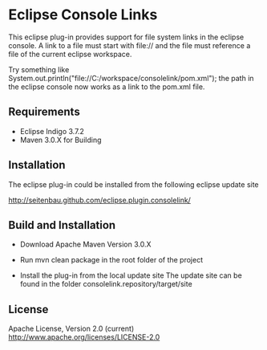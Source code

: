 # Eclipse Console Links

This eclipse plug-in provides support for file system links in the eclipse console.
A link to a file must start with file:// and the file must reference a file of the current eclipse workspace.

Try something like System.out.println("file://C:/workspace/consolelink/pom.xml"); the path in the eclipse console 
now works as a link to the pom.xml file.  

## Requirements

 - Eclipse Indigo 3.7.2
 - Maven 3.0.X for Building

## Installation

The eclipse plug-in could be installed from the following eclipse update site

  http://seitenbau.github.com/eclipse.plugin.consolelink/


## Build and Installation

- Download Apache Maven Version 3.0.X

- Run mvn clean package in the root folder of the project

- Install the plug-in from the local update site 
  The update site can be found in the folder consolelink.repository/target/site

## License

Apache License, Version 2.0 (current)
http://www.apache.org/licenses/LICENSE-2.0
